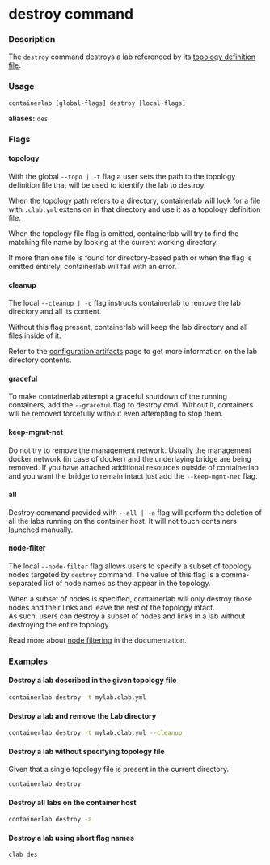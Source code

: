 # destroy command

### Description

The `destroy` command destroys a lab referenced by its [topology definition file](../manual/topo-def-file.md).

### Usage

`containerlab [global-flags] destroy [local-flags]`

**aliases:** `des`

### Flags

#### topology

With the global `--topo | -t` flag a user sets the path to the topology definition file that will be used to identify the lab to destroy.

When the topology path refers to a directory, containerlab will look for a file with `.clab.yml` extension in that directory and use it as a topology definition file.

When the topology file flag is omitted, containerlab will try to find the matching file name by looking at the current working directory.

If more than one file is found for directory-based path or when the flag is omitted entirely, containerlab will fail with an error.

#### cleanup

The local `--cleanup | -c` flag instructs containerlab to remove the lab directory and all its content.

Without this flag present, containerlab will keep the lab directory and all files inside of it.

Refer to the [configuration artifacts](../manual/conf-artifacts.md) page to get more information on the lab directory contents.

#### graceful

To make containerlab attempt a graceful shutdown of the running containers, add the `--graceful` flag to destroy cmd. Without it, containers will be removed forcefully without even attempting to stop them.

#### keep-mgmt-net

Do not try to remove the management network. Usually the management docker network (in case of docker) and the underlaying bridge are being removed. If you have attached additional resources outside of containerlab and you want the bridge to remain intact just add the `--keep-mgmt-net` flag.

#### all

Destroy command provided with `--all | -a` flag will perform the deletion of all the labs running on the container host. It will not touch containers launched manually.

#### node-filter

The local `--node-filter` flag allows users to specify a subset of topology nodes targeted by `destroy` command. The value of this flag is a comma-separated list of node names as they appear in the topology.

When a subset of nodes is specified, containerlab will only destroy those nodes and their links and leave the rest of the topology intact.  
As such, users can destroy a subset of nodes and links in a lab without destroying the entire topology.

Read more about [node filtering](../manual/node-filtering.md) in the documentation.

### Examples

#### Destroy a lab described in the given topology file

```bash
containerlab destroy -t mylab.clab.yml
```

#### Destroy a lab and remove the Lab directory

```bash
containerlab destroy -t mylab.clab.yml --cleanup
```

#### Destroy a lab without specifying topology file

Given that a single topology file is present in the current directory.

```bash
containerlab destroy
```

#### Destroy all labs on the container host

```bash
containerlab destroy -a
```

#### Destroy a lab using short flag names

```bash
clab des
```
